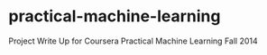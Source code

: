 practical-machine-learning
==========================
Project Write Up for Coursera Practical Machine Learning
Fall 2014
